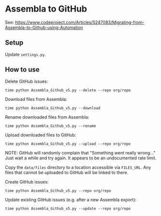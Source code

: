 # Assembla to GitHub

See: https://www.codeproject.com/Articles/5247083/Migrating-from-Assembla-to-Github-using-Automation

## Setup

Update `settings.py`.

## How to use

Delete GitHub issues:

```shell
time python Assembla_Github_v5.py --delete --repo org/repo
```

Download files from Assembla:

```shell
time python Assembla_Github_v5.py --download
```

Rename downloaded files from Assembla:

```shell
time python Assembla_Github_v5.py --rename
```

Upload downloaded files to GitHub:

```shell
time python Assembla_Github_v5.py --upload --repo org/repo
```

NOTE: GitHub will randomly complain that "Something went really wrong..." Just wait a
while and try again. It appears to be an undocumented rate limit.

Copy the `data/files` directory to a location accessible via `FILES_URL`. Any files that
cannot be uploaded to GitHub will be linked to there.

Create GitHub issues:

```shell
time python Assembla_Github_v5.py --repo org/repo
```

Update existing GitHub issues (e.g. after a new Assembla export):

```shell
time python Assembla_Github_v5.py --update --repo org/repo
```
